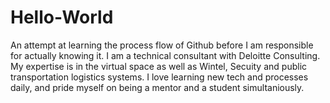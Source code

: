 # Hello-World
An attempt at learning the process flow of Github before I am responsible for actually knowing it.
I am a technical consultant with Deloitte Consulting. My expertise is in the virtual space as well as Wintel, Secuity and public transportation logistics systems. I love learning new tech and processes daily, and pride myself on being a mentor and a student simultaniously.
